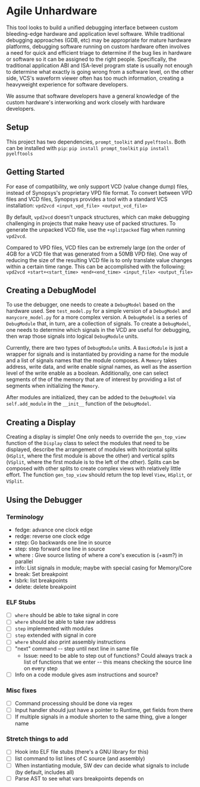 # Agile Unhardware

This tool looks to build a unified debugging interface between custom
bleeding-edge hardware and application level software. While traditional
debugging approaches (GDB, etc) may be appropriate for mature hardware
platforms, debugging software running on custom hardware often involves
a need for quick and efficient triage to determine if the bug lies in
hardware or software so it can be assigned to the right people. Specifically,
the traditional application ABI and ISA-level program state is usually not
enough to determine what exactly is going wrong from a software level, on the
other side, VCS's waveform viewer often has too much information, creating
a heavyweight experience for software developers.

We assume that software developers have a general knowledge of the custom
hardware's interworking and work closely with hardware developers.


## Setup
This project has two dependencies, `prompt_toolkit` and `pyelftools`. Both can
be installed with `pip`:
`pip install prompt_toolkit`
`pip install pyelftools`


## Getting Started
For ease of compatibility, we only support VCD (value change dump) files,
instead of Synopsys's proprietary VPD file format. To convert between VPD files
and VCD files, Synopsys provides a tool with a standard VCS installation:
`vpd2vcd <input_vpd_file> <output_vcd_file>`

By default, `vpd2vcd` doesn't unpack structures, which can make debugging
challenging in projects that make heavy use of packed structures. To generate
the unpacked VCD file, use the `+splitpacked` flag when running `vpd2vcd`.

Compared to VPD files, VCD files can be extremely large (on the order of 4GB
for a VCD file that was generated from a 50MB VPD file). One way of reducing
the size of the resulting VCD file is to only translate value changes within a
certain time range. This can be accomplished with the following:
`vpd2vcd +start+<start_time> +end+<end_time> <input_file> <output_file>`

## Creating a DebugModel
To use the debugger, one needs to create a `DebugModel` based on the hardware
used. See `test_model.py` for a simple version of a `DebugModel` and
`manycore_model.py` for a more complex version. A `DebugModel` is a series of
`DebugModule` that, in turn, are a collection of signals. To create a `DebugModel`,
one needs to determine which signals in the VCD are useful for debugging, then
wrap those signals into logical `DebugModule` units.

Currently, there are two types of `DebugModule` units. A `BasicModule` is just a
wrapper for signals and is instantiated by providing a name for the module and
a list of signals names that the module composes. A `Memory` takes address,
write data, and write enable signal names, as well as the assertion level of
the write enable as a boolean. Additionally, one can select segments of the of
the memory that are of interest by providing a list of segments when
initializing the `Memory`.

After modules are initialized, they can be added to the `DebugModel` via
`self.add_module` in the `__init__` function of the `DebugModel`.

## Creating a Display
Creating a display is simple! One only needs to override the `gen_top_view`
function of the `Display` class to select the modules that need to be
displayed, describe the arrangement of modules with horizontal splits
(`HSplit`, where the first module is above the other) and vertical splits (`VSplit`,
where the first module is to the left of the other). Splits can be composed
with other splits to create complex views with relatively little effort. The
function `gen_top_view` should return the top level `View`, `HSplit`, or
`VSplit`.

## Using the Debugger
### Terminology
* fedge: advance one clock edge
* redge: reverse one clock edge
* rstep: Go backwards one line in source
* step: step forward one line in source
* where <module>: Give source listing of where a core's execution is (+asm?) in
    parallel
* info: List signals in module; maybe with special casing for Memory/Core
* break: Set breakpoint
* lsbrk: list breakpoints
* delete: delete breakpoint

### ELF Stubs
- [ ] `where` should be able to take signal in core
- [ ] `where` should be able to take raw address
- [ ] `step` implemented with modules
- [ ] `step` extended with signal in core
- [ ] `where` should also print assembly instructions
- [ ] "next" command -- step until next line in same file
    * Issue: need to be able to step out of functions?
      Could always track a list of functions that we enter -- this means checking
      the source line on every step
- [ ] Info on a code module gives asm instructions and source?

### Misc fixes
- [ ] Command processing should be done via regex
- [ ] Input handler should just have a pointer to Runtime, get fields from there
- [ ] If multiple signals in a module shorten to the same thing, give a longer
    name

### Stretch things to add
- [ ] Hook into ELF file stubs (there's a GNU library for this)
- [ ] list command to list lines of C source (and assembly)
- [ ] When instantiating module, SW dev can decide what signals to include
     (by default, includes all)
- [ ] Parse AST to see what vars breakpoints depends on

